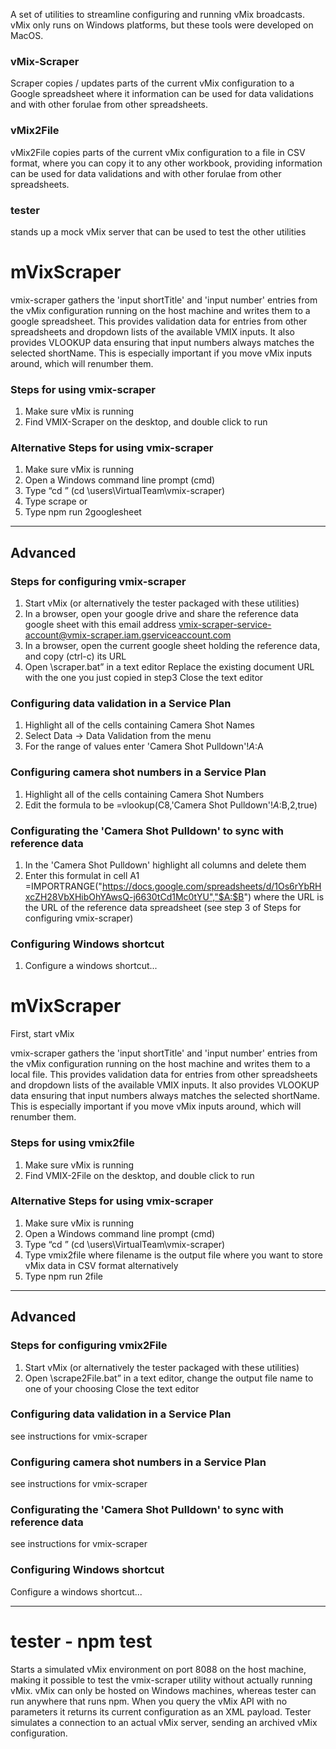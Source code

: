 A set of utilities to streamline configuring and running vMix broadcasts. vMix only runs on Windows platforms, but these tools were developed on MacOS.

### vMix-Scraper
Scraper copies / updates parts of the current vMix configuration to a Google spreadsheet where it information can be used for data validations and with other forulae from other spreadsheets.
### vMix2File
vMix2File copies parts of the current vMix configuration to a file in CSV format, where you can copy it to any other workbook, providing information can be used for data validations and with other forulae from other spreadsheets.
### tester
stands up a mock vMix server that can be used to test the other utilities

# mVixScraper

vmix-scraper gathers the 'input shortTitle' and 'input number' entries from the vMix configuration running on the host machine and writes them to a google spreadsheet. This provides validation data for entries from other spreadsheets and dropdown lists of the available VMIX inputs. It also provides VLOOKUP data ensuring that input numbers always matches the selected shortName. This is especially important if you move vMix inputs around, which will renumber them.

### Steps for using vmix-scraper
1. Make sure vMix is running
2. Find VMIX-Scraper on the desktop, and double click to run

### Alternative Steps for using vmix-scraper
1. Make sure vMix is running
2. Open a Windows command line prompt (cmd)
3. Type “cd <your install directory>” (cd \users\VirtualTeam\vmix-scraper)
4. Type scrape 
or 
4. Type npm run 2googlesheet <url of your google sheet>

---
## Advanced

### Steps for configuring vmix-scraper
1. Start vMix (or alternatively the tester packaged with these utilities)
2. In a browser, open your google drive and share the reference data google sheet with this email address vmix-scraper-service-account@vmix-scraper.iam.gserviceaccount.com
3. In a browser, open the current google sheet holding the reference data, and copy (ctrl-c) its URL
4. Open <your install directory>\scraper.bat” in a text editor 
	Replace the existing document URL with the one you just copied in step3
	Close the text editor

### Configuring data validation in a Service Plan
1) Highlight all of the cells containing Camera Shot Names
2) Select Data -> Data Validation from the menu
3) For the range of values enter 'Camera Shot Pulldown'!$A:$A

### Configuring camera shot numbers in a Service Plan
1) Highlight all of the cells containing Camera Shot Numbers
2) Edit the formula to be =vlookup(C8,'Camera Shot Pulldown'!$A:$B,2,true)

### Configurating the 'Camera Shot Pulldown' to sync with reference data
1) In the 'Camera Shot Pulldown' highlight all columns and delete them
2) Enter this formulat in cell A1 =IMPORTRANGE("https://docs.google.com/spreadsheets/d/1Os6rYbRHxcZH28VbXHibOhYAwsQ-j6630tCd1Mc0tYU","$A:$B")
	where the URL is the URL of the reference data spreadsheet (see step 3 of Steps for configuring vmix-scraper)

### Configuring Windows shortcut
1) Configure a windows shortcut...


# mVixScraper

First, start vMix

vmix-scraper gathers the 'input shortTitle' and 'input number' entries from the vMix configuration running on the host machine and writes them to a local file. This provides validation data for entries from other spreadsheets and dropdown lists of the available VMIX inputs. It also provides VLOOKUP data ensuring that input numbers always matches the selected shortName. This is especially important if you move vMix inputs around, which will renumber them.

### Steps for using vmix2file
1. Make sure vMix is running
2. Find VMIX-2File on the desktop, and double click to run

### Alternative Steps for using vmix-scraper
1. Make sure vMix is running
2. Open a Windows command line prompt (cmd)
3. Type “cd <your install directory>” (cd \users\VirtualTeam\vmix-scraper)
4. Type vmix2file <filename>
	where filename is the output file where you want to store vMix data in CSV format
alternatively
4. Type npm run 2file <filename>
	
---
## Advanced

### Steps for configuring vmix2File
1. Start vMix (or alternatively the tester packaged with these utilities)
4. Open <your install directory>\scrape2File.bat” in a text editor, change the output file name to one of your choosing
	Close the text editor

### Configuring data validation in a Service Plan
see instructions for vmix-scraper

### Configuring camera shot numbers in a Service Plan
see instructions for vmix-scraper

### Configurating the 'Camera Shot Pulldown' to sync with reference data
see instructions for vmix-scraper

### Configuring Windows shortcut
Configure a windows shortcut...

----


# tester - npm test 

Starts a simulated vMix environment on port 8088 on the host machine, making it possible to test the vmix-scraper utility without actually running vMix. vMix can only be hosted on Windows machines, whereas tester can run anywhere that runs npm. When you query the vMix API with no parameters it returns its current configuration as an XML payload. Tester simulates a connection to an actual vMix server, sending an archived vMix configuration.

